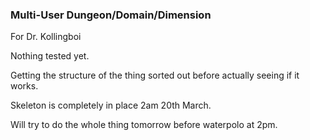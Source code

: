 ### Multi-User Dungeon/Domain/Dimension

For Dr. Kollingboi

Nothing tested yet.

Getting the structure of the thing sorted out before actually seeing if it works.

Skeleton is completely in place 2am 20th March.

Will try to do the whole thing tomorrow before waterpolo at 2pm.
